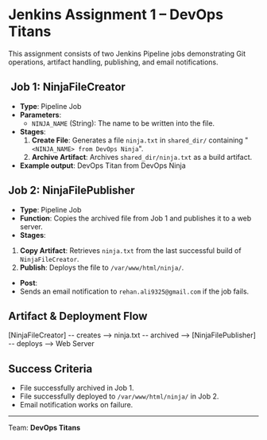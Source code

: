 # Jenkins Assignment 1 – DevOps Titans

This assignment consists of two Jenkins Pipeline jobs demonstrating Git operations, artifact handling, publishing, and email notifications.

## ‍ Job 1: NinjaFileCreator

- **Type**: Pipeline Job
- **Parameters**:
  - `NINJA_NAME` (String): The name to be written into the file.
- **Stages**:
  1. **Create File**: Generates a file `ninja.txt` in `shared_dir/` containing "`<NINJA_NAME> from DevOps Ninja`".
  2. **Archive Artifact**: Archives `shared_dir/ninja.txt` as a build artifact.
- **Example output**:
DevOps Titan from DevOps Ninja


##  Job 2: NinjaFilePublisher

- **Type**: Pipeline Job
- **Function**: Copies the archived file from Job 1 and publishes it to a web server.
- **Stages**:
1. **Copy Artifact**: Retrieves `ninja.txt` from the last successful build of `NinjaFileCreator`.
2. **Publish**: Deploys the file to `/var/www/html/ninja/`.
- **Post**:
- Sends an email notification to `rehan.ali9325@gmail.com` if the job fails.

##  Artifact & Deployment Flow

[NinjaFileCreator] -- creates --> ninja.txt -- archived --> [NinjaFilePublisher] -- deploys --> Web Server


##  Success Criteria

- File successfully archived in Job 1.
- File successfully deployed to `/var/www/html/ninja/` in Job 2.
- Email notification works on failure.

---
Team: **DevOps Titans**

